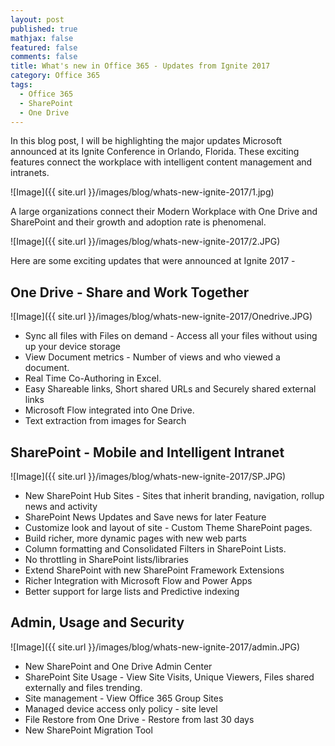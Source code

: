 ```yaml
---
layout: post
published: true
mathjax: false
featured: false
comments: false
title: What's new in Office 365 - Updates from Ignite 2017
category: Office 365
tags:
  - Office 365
  - SharePoint
  - One Drive
---
```


In this blog post, I will be highlighting the major updates Microsoft announced at its Ignite Conference in Orlando, Florida. These exciting features connect the workplace with intelligent content management and intranets.

![Image]({{ site.url }}/images/blog/whats-new-ignite-2017/1.jpg)

A large organizations connect their Modern Workplace with One Drive and SharePoint and their growth and adoption rate is phenomenal. 

![Image]({{ site.url }}/images/blog/whats-new-ignite-2017/2.JPG)

Here are some exciting updates that were announced at Ignite 2017 -

## One Drive - Share and Work Together

![Image]({{ site.url }}/images/blog/whats-new-ignite-2017/Onedrive.JPG)

- Sync all files with Files on demand - Access all your files without using up your device storage
- View Document metrics - Number of views and who viewed a document.
- Real Time Co-Authoring in Excel.
- Easy Shareable links, Short shared URLs and Securely shared external links
- Microsoft Flow integrated into One Drive.
- Text extraction from images for Search


## SharePoint - Mobile and Intelligent Intranet

![Image]({{ site.url }}/images/blog/whats-new-ignite-2017/SP.JPG)

- New SharePoint Hub Sites - Sites that inherit branding, navigation, rollup news and activity
- SharePoint News Updates and Save news for later Feature
- Customize look and layout of site - Custom Theme SharePoint pages.
- Build richer, more dynamic pages with new web parts
- Column formatting and Consolidated Filters in SharePoint Lists.
- No throttling in SharePoint lists/libraries
- Extend SharePoint with new SharePoint Framework Extensions
- Richer Integration with Microsoft Flow and Power Apps
- Better support for large lists and Predictive indexing


## Admin, Usage and Security

![Image]({{ site.url }}/images/blog/whats-new-ignite-2017/admin.JPG)

- New SharePoint and One Drive Admin Center
- SharePoint Site Usage - View Site Visits, Unique Viewers, Files shared externally and files trending.
- Site management - View Office 365 Group Sites
- Managed device access only policy - site level
- File Restore from One Drive - Restore from last 30 days
- New SharePoint Migration Tool
